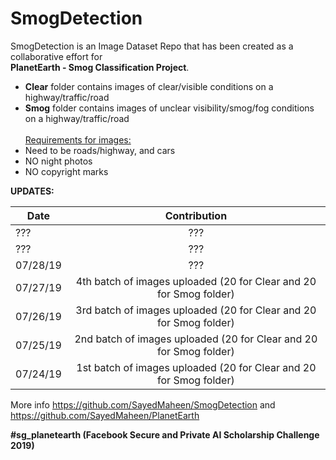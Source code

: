 # SmogDetection

SmogDetection is an Image Dataset Repo that has been created as a collaborative effort for</br>
**PlanetEarth - Smog Classification Project**. 
- **Clear** folder contains images of clear/visible conditions on a highway/traffic/road
- **Smog** folder contains images of unclear visibility/smog/fog conditions on a highway/traffic/road</br></br>
<ins>Requirements for images:</ins>
- Need to be roads/highway, and cars
- NO night photos
- NO copyright marks

__UPDATES:__

| Date          | Contribution  | 
| ------------- |:-------------:| 
|???            |???            |
|???            |???            | 
|07/28/19       |???            |  
|07/27/19       | 4th batch of images uploaded (20 for Clear and 20 for Smog folder)     |
|07/26/19       | 3rd batch of images uploaded (20 for Clear and 20 for Smog folder)     | 
|07/25/19       | 2nd batch of images uploaded (20 for Clear and 20 for Smog folder)     |   
|07/24/19       | 1st batch of images uploaded (20 for Clear and 20 for Smog folder)     | 

More info https://github.com/SayedMaheen/SmogDetection and https://github.com/SayedMaheen/PlanetEarth

**#sg_planetearth (Facebook Secure and Private AI Scholarship Challenge 2019)**
